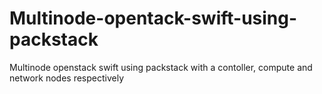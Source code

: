 # Multinode-opentack-swift-using-packstack
Multinode openstack swift using packstack with a contoller, compute and network nodes respectively
